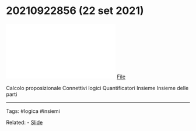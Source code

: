 # 20210922856 (22 set 2021)
![](202109220856.pdf)
[File](202109220856.pdf)

Calcolo proposizionale
Connettivi logici
Quantificatori
Insieme
Insieme delle parti

---

Tags: 
#logica #insiemi

Related:
	- [Slide](Algebra%201%20-%20Slides%20Lezione%201%20(20210922)%20-%20Alessandro%20Ardizzoni.pdf)

